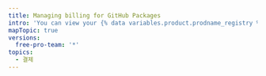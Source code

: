 ```yaml
---
title: Managing billing for GitHub Packages
intro: 'You can view your {% data variables.product.prodname_registry %} usage and set a spending limit for {% data variables.product.prodname_registry %}.'
mapTopic: true
versions:
  free-pro-team: '*'
topics:
  - 결제
---
```


